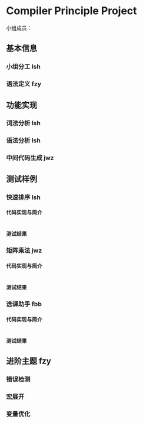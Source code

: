 # Compiler Principle Project
小组成员：
## 基本信息 

### 小组分工 lsh

### 语法定义 fzy


## 功能实现 

### 词法分析 lsh

### 语法分析  lsh

### 中间代码生成 jwz

## 测试样例

### 快速排序 lsh
#### 代码实现与简介 
```c--

```
#### 测试结果


### 矩阵乘法 jwz
#### 代码实现与简介
```c--

```
#### 测试结果


### 选课助手 fbb
#### 代码实现与简介
```c--

```
#### 测试结果 


## 进阶主题 fzy

### 错误检测 

### 宏展开 

### 变量优化 

